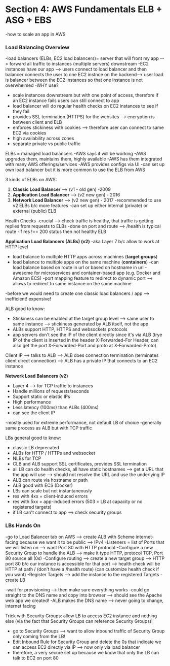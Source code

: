 # Section 4: AWS Fundamentals ELB + ASG + EBS
-how to scale an app in AWS

### Load Balancing Overview 
-load balancers (ELBs, EC2 load balancers)= server that will front my app --> forward all traffic to instances (multiple servers) downstream
-EC2 instances have our app --> users connect to load balancer and then balancer connects the user to one EC2 instnce on the backend--> user load is balancer between the EC2 instances so that one instance is not overwhelmed 
-WHY use? 
* scale instances downstream but with one point of access, therefore if an EC2 instance fails users can still connect to app 
* load balancer will do regular health checks on EC2 instances to see if they fail
* provides SSL termination (HTTPS) for the websites --> encryption is between client and ELB 
* enforces stickiness with cookies --> therefore user can connect to same EC2 via cookies 
* high availability across zones 
* separate private vs public traffic

ELBs = managed load balancers
-AWS says it will be working 
-AWS upgrades them, maintains them, highly available 
-AWS has them integrated with many AWS offerings/services
-AWS provides configs via UI 
-can set up own load balancer but it is more common to use the ELB from AWS

3 kinds of ELBs on AWS: 
1. **Classic Load Balancer** --> (v1 - old gen) -2009 
1. **Application Load Balancer** --> (v2 new gen) - 2016 
1. **Network Load Balancer** --> (v2 new gen) - 2017
-recommended to use v2 ELBs b/c more features 
-can set up either internal (private) or external (public) ELB

Health Checks
-crucial --> check traffic is healthy, that traffic is getting replies from requests to ELBs
-done on port and route --> /health is typical route
-if res !== 200 status then not healthy ELB 

**Application Load Balancers (ALBs) (v2)**
-aka Layer 7 b/c allow to work at HTTP level 
- load balance to multiple HTTP apps across machines (**target groups**)
- load balance to multiple apps on the same machine (**containers**)
-can load balance based on route in url or based on hostname in url 
-awesome for microservices and container-based app (e.g. Docker and Amazon ECS)
-port mapping feature to redirect to dynamic port --> allows to redirect to same instance on the same machine

-before we would need to create one classic load balancers / app --> inefficient! expensive!

ALB good to know: 
* Stickiness can be enabled at the target group level --> same user to same instance --> stickiness generated by ALB itself, not the app
* ALBs support HTTP, HTTPS and websockets protocols 
* app servers don't see the IP of the client directly since it's via ALB (trye IP of the client is inserted in the header X-Forwarded-For Header, can also get the port X-Forwarded-Port and proto at X-Forwarded-Proto)

Client IP --> talks to ALB --> ALB does connection termination (terminates client direct connection) --> ALB has a private IP that connects to an EC2 instance

**Network Load Balancers (v2)**
- Layer 4 --> for TCP traffic to instances
- Handle millions of requests/seconds
- Support static or elastic IPs
- High performance 
- Less latency (100ms) than ALBs (400ms)
- can see the client IP

-mostly used for extreme performance, not default LB of choice 
-generally same process as ALB but with TCP traffic 

LBs general good to know: 
* classic LB deprecated 
* ALBs for HTTP / HTTPs and websocket
* NLBs for TCP 
* CLB and ALB support SSL certificates, provides SSL termination 
* all LB can do health checks, all have static hostnames --> get a URL that the app will use --> should not resolve the URL and use the underlying IP 
* ALB can route via hostname or path 
* ALB good with ECS (Docker)
* LBs can scale but not instantaneously 
* res with 4xx = client-induced errors
* res with 5xx = app-induced errors (503 = LB at capacity or no registered targets)
* if LB can't connect to app ==> check security groups 

### LBs Hands On 
-go to Load Balancer tab on AWS --> create ALB with Scheme internet-facing because we want it to be public --> IPv4
-Listeners = list of Ports that we will listen on --> want Port 80 with HTTP protocol 
-Configure a new Security Group to handle the ALB --> make it type HTTP, protocol TCP, Port 80 source all (0s)
-Configure routing --> create a new target group --> HTTP port 80 b/c our instance is accessible for that port --> health check will be HTTP at path / (don't have a /health route) (can customize health check if you want)
-Register Targets --> add the instance to the registered Targets
-create LB 

-wait for provisioning --> then make sure everything works
-could go straight to the DNS name and copy into browser --> should see the Apache web app we created! 
-ALB makes the DNS name --> never going to change, internet facing

Trick with Security Groups: allow LB to access EC2 instance and nothing else (via the fact that Security Groups can reference Security Groups)!
* go to Security Groups --> want to allow inbound traffic of Security Group only coming from the LB! 
* Edit Inbound Rule for Security Group and delete the 0s that indicate we can access EC2 directly via IP --> now only via load balancer
* therefore, a very secure set up because we know that only the LB can talk to EC2 on port 80 